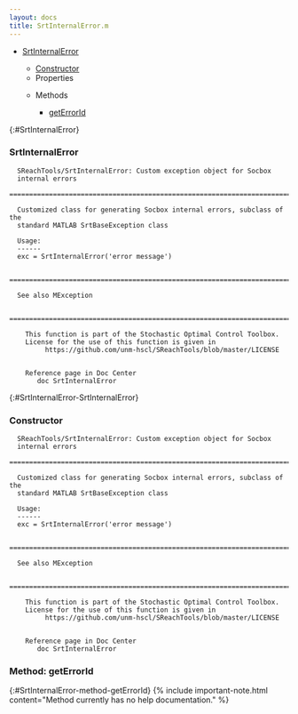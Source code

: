 ```yaml
---
layout: docs
title: SrtInternalError.m
---
```


<ul class="doc-list">
    <li class="doc-list"><a href="#SrtInternalError">SrtInternalError</a></li>
    <ul class="doc-list">
        <li><a href="#SrtInternalError-SrtInternalError">Constructor</a></li>
        <li>Properties</li>
        <ul class="doc-list">
        </ul>
        <li>Methods</li>
        <ul class="doc-list">
            <li class="doc-list"><a href="#SrtInternalError-method-getErrorId">getErrorId</a></li>
        </ul>
    </ul>
</ul>

{:#SrtInternalError}
### SrtInternalError
```
  SReachTools/SrtInternalError: Custom exception object for Socbox 
  internal errors
  ============================================================================
  
  Customized class for generating Socbox internal errors, subclass of the 
  standard MATLAB SrtBaseException class
 
  Usage:
  ------
  exc = SrtInternalError('error message')
 
  ============================================================================
 
  See also MException
 
  ============================================================================
 
    This function is part of the Stochastic Optimal Control Toolbox.
    License for the use of this function is given in
         https://github.com/unm-hscl/SReachTools/blob/master/LICENSE
  

    Reference page in Doc Center
       doc SrtInternalError

```

{:#SrtInternalError-SrtInternalError}
### Constructor
```
  SReachTools/SrtInternalError: Custom exception object for Socbox 
  internal errors
  ============================================================================
  
  Customized class for generating Socbox internal errors, subclass of the 
  standard MATLAB SrtBaseException class
 
  Usage:
  ------
  exc = SrtInternalError('error message')
 
  ============================================================================
 
  See also MException
 
  ============================================================================
 
    This function is part of the Stochastic Optimal Control Toolbox.
    License for the use of this function is given in
         https://github.com/unm-hscl/SReachTools/blob/master/LICENSE
  

    Reference page in Doc Center
       doc SrtInternalError

```

### Method: getErrorId
{:#SrtInternalError-method-getErrorId}
{% include important-note.html content="Method currently has no help documentation." %}

